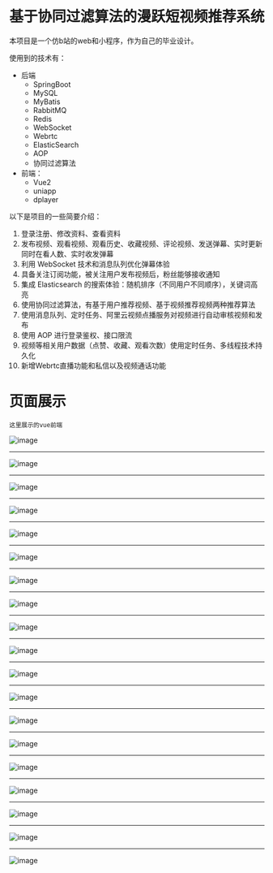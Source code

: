 # 基于协同过滤算法的漫跃短视频推荐系统

本项目是一个仿b站的web和小程序，作为自己的毕业设计。

使用到的技术有：
* 后端
  * SpringBoot
  * MySQL
  * MyBatis
  * RabbitMQ
  * Redis
  * WebSocket
  * Webrtc
  * ElasticSearch
  * AOP
  * 协同过滤算法
* 前端：
  * Vue2
  * uniapp
  * dplayer

以下是项目的一些简要介绍：
1. 登录注册、修改资料、查看资料
2. 发布视频、观看视频、观看历史、收藏视频、评论视频、发送弹幕、实时更新同时在看人数、实时收发弹幕
3. 利用 WebSocket 技术和消息队列优化弹幕体验
4. 具备关注订阅功能，被关注用户发布视频后，粉丝能够接收通知
5. 集成 Elasticsearch 的搜索体验：随机排序（不同用户不同顺序），关键词高亮
6. 使用协同过滤算法，有基于用户推荐视频、基于视频推荐视频两种推荐算法
7. 使用消息队列、定时任务、阿里云视频点播服务对视频进行自动审核视频和发布
8. 使用 AOP 进行登录鉴权、接口限流
9. 视频等相关用户数据（点赞、收藏、观看次数）使用定时任务、多线程技术持久化
10. 新增Webrtc直播功能和私信以及视频通话功能

# 页面展示

```text
这里展示的vue前端
```
![image](https://github.com/user-attachments/assets/65365149-6e11-4918-932b-2d3ea2935560)
***
![image](https://github.com/user-attachments/assets/f985b048-ecd1-4885-bfc0-fc1cb02cdab0)
***
![image](https://github.com/user-attachments/assets/67851326-62f9-4830-8e62-68b800fc306c)

***
![image](https://github.com/user-attachments/assets/d9bdfbeb-17dc-41a1-b9ea-79475691c7d2)
***
![image](https://github.com/user-attachments/assets/df39a7b3-94f7-4353-bd20-f44a2542ddf2)
***
![image](https://github.com/user-attachments/assets/8789212a-9f01-484c-b279-d6cb295f477b)
***
![image](https://github.com/user-attachments/assets/8e994afc-202f-483c-b20c-7db91f9d7aa4)
***
![image](https://github.com/user-attachments/assets/000978bd-4d7c-4545-8779-428a31c795df)
***
![image](https://github.com/user-attachments/assets/2bfc5f62-1019-4a59-b1d0-e14bfcd4ba47)
***

![image](https://github.com/user-attachments/assets/3e3e18b3-a563-4cb2-b2f7-0300afc498f7)
***

![image](https://github.com/user-attachments/assets/457d41b0-d328-4e47-8d6f-db083e9649a5)
***

![image](https://github.com/user-attachments/assets/21746d7e-3c88-4e07-a98b-7e1317bf1e1b)

***

![image](https://github.com/user-attachments/assets/aa47ea97-c201-4f5d-a4bb-ea830ada883d)
***

![image](https://github.com/user-attachments/assets/a02f6fd2-9f96-4973-91b1-4ca2df17046e)
***

![image](https://github.com/user-attachments/assets/20a1e314-8922-4869-a34b-4c3154a3ee7b)
***

![image](https://github.com/user-attachments/assets/daba8a5d-ace7-40c5-882a-bc25d4497429)
***

![image](https://github.com/user-attachments/assets/272a9e2e-dfd8-45d2-90e3-b4b6cb67e422)
***

![image](https://github.com/user-attachments/assets/d32b0f8e-fb11-42f8-97e2-69343f3b0057)
***

![image](https://github.com/user-attachments/assets/91477bcc-e431-4c64-aee0-7819dd55ed46)



